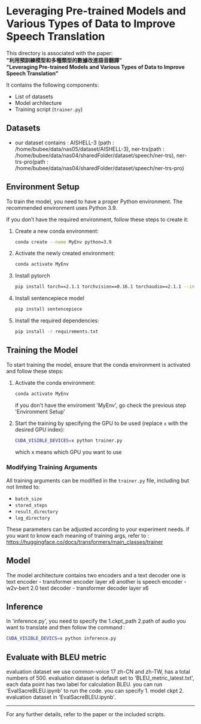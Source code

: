 # Leveraging Pre-trained Models and Various Types of Data to Improve Speech Translation

This directory is associated with the paper:  
**"利用預訓練模型和多種類型的數據改進語音翻譯"**  
**"Leveraging Pre-trained Models and Various Types of Data to Improve Speech Translation"**

It contains the following components:
- List of datasets
- Model architecture
- Training script (`trainer.py`)

## Datasets

- our dataset contains : AISHELL-3 (path : /home/bubee/data/nas05/dataset/AISHELL-3), ner-trs(path : /home/bubee/data/nas04/sharedFolder/dataset/speech/ner-trs), ner-trs-pro(path : /home/bubee/data/nas04/sharedFolder/dataset/speech/ner-trs-pro)

## Environment Setup

To train the model, you need to have a proper Python environment. The recommended environment uses Python 3.9.

If you don’t have the required environment, follow these steps to create it:

1. Create a new conda environment:
    ```bash
    conda create --name MyEnv python=3.9
    ```
2. Activate the newly created environment:
    ```bash
    conda activate MyEnv
    ```
3. Install pytorch
   ```bash
   pip install torch==2.1.1 torchvision==0.16.1 torchaudio==2.1.1 --index-url https://download.pytorch.org/whl/cu118
   ```
   
4. Install sentencepiece model
    ```bash
   pip install sentencepiece
   ```
   
5. Install the required dependencies:
    ```bash
    pip install -r requirements.txt
    ```

## Training the Model

To start training the model, ensure that the conda environment is activated and follow these steps:


1. Activate the conda environment:
    ```bash
    conda activate MyEnv
    ```
    if you don't have the enviroment 'MyEnv', go check the previous step 'Environment Setup'
    
2. Start the training by specifying the GPU to be used (replace `x` with the desired GPU index):
    ```bash
    CUDA_VISIBLE_DEVICES=x python trainer.py
    ```
    which x means which GPU you want to use

### Modifying Training Arguments

All training arguments can be modified in the `trainer.py` file, including but not limited to:
- `batch_size`
- `stored_steps`
- `result_directory`
- `log_directory`

These parameters can be adjusted according to your experiment needs.
if you want to know each meaning of training args, refer to : https://huggingface.co/docs/transformers/main_classes/trainer

## Model

The model architecture contains two encoders and a text decoder
one is text encoder - transformer encoder layer x6
another is speech encoder - w2v-bert 2.0
text decoder - transformer decoder layer x6


## Inference

In 'inference.py', you need to specify the 1.ckpt_path 2.path of audio you want to translate
and then follow the command :
```bash
CUDA_VISIBLE_DEVICS=x python inference.py
```

## Evaluate with BLEU metric
evaluation dataset we use common-voice 17 zh-CN and zh-TW, has a total numbers of 500.
evaluation dataset is default set to 'BLEU_metric_latest.txt', each data point has two label for calculation BLEU.
you can run 'EvalSacreBLEU.ipynb' to run the code.
you can specify 1. model ckpt 2. evaluation dataset in 'EvalSacreBLEU.ipynb'.


------------
For any further details, refer to the paper or the included scripts.
